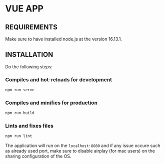 # VUE APP

## REQUIREMENTS

Make sure to have installed node.js at the version 16.13.1.

## INSTALLATION

Do the following steps:

### Compiles and hot-reloads for development

```sh
npm run serve
```

### Compiles and minifies for production

```sh
npm run build
```

### Lints and fixes files

```sh
npm run lint
```

The application will run on the `localhost:8080` and if any issue occure such as already used port, make sure to disable airplay (for mac users) on the sharing configuration of the OS.
